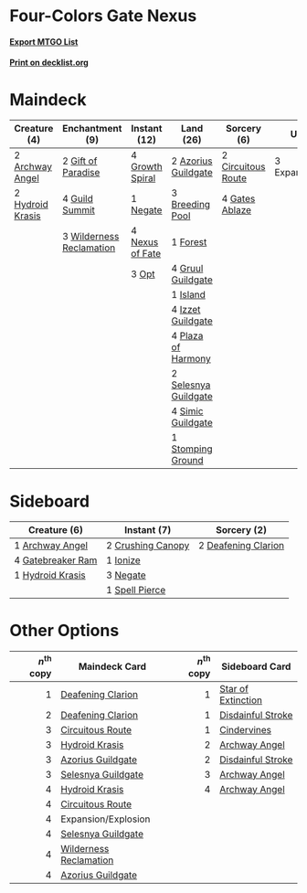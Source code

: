 # Four-Colors Gate Nexus

#### [Export MTGO List](../collection/Four-Colors%20Gate%20Nexus/Four-Colors%20Gate%20Nexus.txt)
#### [Print on decklist.org](http://decklist.org/?deckmain=2%09Archway%20Angel%0A2%09Azorius%20Guildgate%0A3%09Breeding%20Pool%0A2%09Circuitous%20Route%0A3%09Expansion/Explosion%0A1%09Forest%0A4%09Gates%20Ablaze%0A2%09Gift%20of%20Paradise%0A4%09Growth%20Spiral%0A4%09Gruul%20Guildgate%0A4%09Guild%20Summit%0A2%09Hydroid%20Krasis%0A1%09Island%0A4%09Izzet%20Guildgate%0A1%09Negate%0A4%09Nexus%20of%20Fate%0A3%09Opt%0A4%09Plaza%20of%20Harmony%0A2%09Selesnya%20Guildgate%0A4%09Simic%20Guildgate%0A1%09Stomping%20Ground%0A3%09Wilderness%20Reclamation&deckside=1%09Archway%20Angel%0A2%09Crushing%20Canopy%0A2%09Deafening%20Clarion%0A4%09Gatebreaker%20Ram%0A1%09Hydroid%20Krasis%0A1%09Ionize%0A3%09Negate%0A1%09Spell%20Pierce)
# Maindeck

|                                       Creature (4)                                        |                                          Enchantment (9)                                          |                                       Instant (12)                                       |                                           Land (26)                                           |                                         Sorcery (6)                                         |     Unknown (3)     |
|-------------------------------------------------------------------------------------------|---------------------------------------------------------------------------------------------------|------------------------------------------------------------------------------------------|-----------------------------------------------------------------------------------------------|---------------------------------------------------------------------------------------------|---------------------|
|2 [Archway Angel](http://gatherer.wizards.com/Pages/Card/Details.aspx?multiverseid=457147) |2 [Gift of Paradise](http://gatherer.wizards.com/Pages/Card/Details.aspx?multiverseid=447320)      |4 [Growth Spiral](http://gatherer.wizards.com/Pages/Card/Details.aspx?multiverseid=457322)|2 [Azorius Guildgate](http://gatherer.wizards.com/Pages/Card/Details.aspx?multiverseid=376256) |2 [Circuitous Route](http://gatherer.wizards.com/Pages/Card/Details.aspx?multiverseid=452875)|3 Expansion/Explosion|
|2 [Hydroid Krasis](http://gatherer.wizards.com/Pages/Card/Details.aspx?multiverseid=457327)|4 [Guild Summit](http://gatherer.wizards.com/Pages/Card/Details.aspx?multiverseid=452791)          |1 [Negate](http://gatherer.wizards.com/Pages/Card/Details.aspx?multiverseid=447135)       |3 [Breeding Pool](http://gatherer.wizards.com/Pages/Card/Details.aspx?multiverseid=405095)     |4 [Gates Ablaze](http://gatherer.wizards.com/Pages/Card/Details.aspx?multiverseid=457246)    |                     |
|                                                                                           |3 [Wilderness Reclamation](http://gatherer.wizards.com/Pages/Card/Details.aspx?multiverseid=457293)|4 [Nexus of Fate](http://gatherer.wizards.com/Pages/Card/Details.aspx?multiverseid=450253)|1 [Forest](http://gatherer.wizards.com/Pages/Card/Details.aspx?multiverseid=439605)            |                                                                                             |                     |
|                                                                                           |                                                                                                   |3 [Opt](http://gatherer.wizards.com/Pages/Card/Details.aspx?multiverseid=435217)          |4 [Gruul Guildgate](http://gatherer.wizards.com/Pages/Card/Details.aspx?multiverseid=376359)   |                                                                                             |                     |
|                                                                                           |                                                                                                   |                                                                                          |1 [Island](http://gatherer.wizards.com/Pages/Card/Details.aspx?multiverseid=439602)            |                                                                                             |                     |
|                                                                                           |                                                                                                   |                                                                                          |4 [Izzet Guildgate](http://gatherer.wizards.com/Pages/Card/Details.aspx?multiverseid=426062)   |                                                                                             |                     |
|                                                                                           |                                                                                                   |                                                                                          |4 [Plaza of Harmony](http://gatherer.wizards.com/Pages/Card/Details.aspx?multiverseid=457398)  |                                                                                             |                     |
|                                                                                           |                                                                                                   |                                                                                          |2 [Selesnya Guildgate](http://gatherer.wizards.com/Pages/Card/Details.aspx?multiverseid=426071)|                                                                                             |                     |
|                                                                                           |                                                                                                   |                                                                                          |4 [Simic Guildgate](http://gatherer.wizards.com/Pages/Card/Details.aspx?multiverseid=376500)   |                                                                                             |                     |
|                                                                                           |                                                                                                   |                                                                                          |1 [Stomping Ground](http://gatherer.wizards.com/Pages/Card/Details.aspx?multiverseid=405110)   |                                                                                             |                     |


# Sideboard

|                                        Creature (6)                                        |                                        Instant (7)                                         |                                         Sorcery (2)                                          |
|--------------------------------------------------------------------------------------------|--------------------------------------------------------------------------------------------|----------------------------------------------------------------------------------------------|
|1 [Archway Angel](http://gatherer.wizards.com/Pages/Card/Details.aspx?multiverseid=457147)  |2 [Crushing Canopy](http://gatherer.wizards.com/Pages/Card/Details.aspx?multiverseid=435338)|2 [Deafening Clarion](http://gatherer.wizards.com/Pages/Card/Details.aspx?multiverseid=452915)|
|4 [Gatebreaker Ram](http://gatherer.wizards.com/Pages/Card/Details.aspx?multiverseid=457270)|1 [Ionize](http://gatherer.wizards.com/Pages/Card/Details.aspx?multiverseid=452929)         |                                                                                              |
|1 [Hydroid Krasis](http://gatherer.wizards.com/Pages/Card/Details.aspx?multiverseid=457327) |3 [Negate](http://gatherer.wizards.com/Pages/Card/Details.aspx?multiverseid=447135)         |                                                                                              |
|                                                                                            |1 [Spell Pierce](http://gatherer.wizards.com/Pages/Card/Details.aspx?multiverseid=425876)   |                                                                                              |


# Other Options

|*n*<sup>th</sup> copy|                                          Maindeck Card                                          |*n*<sup>th</sup> copy|                                       Sideboard Card                                        |
|--------------------:|-------------------------------------------------------------------------------------------------|--------------------:|---------------------------------------------------------------------------------------------|
|                    1|[Deafening Clarion](http://gatherer.wizards.com/Pages/Card/Details.aspx?multiverseid=452915)     |                    1|[Star of Extinction](http://gatherer.wizards.com/Pages/Card/Details.aspx?multiverseid=435315)|
|                    2|[Deafening Clarion](http://gatherer.wizards.com/Pages/Card/Details.aspx?multiverseid=452915)     |                    1|[Disdainful Stroke](http://gatherer.wizards.com/Pages/Card/Details.aspx?multiverseid=446776) |
|                    3|[Circuitous Route](http://gatherer.wizards.com/Pages/Card/Details.aspx?multiverseid=452875)      |                    1|[Cindervines](http://gatherer.wizards.com/Pages/Card/Details.aspx?multiverseid=457305)       |
|                    3|[Hydroid Krasis](http://gatherer.wizards.com/Pages/Card/Details.aspx?multiverseid=457327)        |                    2|[Archway Angel](http://gatherer.wizards.com/Pages/Card/Details.aspx?multiverseid=457147)     |
|                    3|[Azorius Guildgate](http://gatherer.wizards.com/Pages/Card/Details.aspx?multiverseid=376256)     |                    2|[Disdainful Stroke](http://gatherer.wizards.com/Pages/Card/Details.aspx?multiverseid=446776) |
|                    3|[Selesnya Guildgate](http://gatherer.wizards.com/Pages/Card/Details.aspx?multiverseid=426071)    |                    3|[Archway Angel](http://gatherer.wizards.com/Pages/Card/Details.aspx?multiverseid=457147)     |
|                    4|[Hydroid Krasis](http://gatherer.wizards.com/Pages/Card/Details.aspx?multiverseid=457327)        |                    4|[Archway Angel](http://gatherer.wizards.com/Pages/Card/Details.aspx?multiverseid=457147)     |
|                    4|[Circuitous Route](http://gatherer.wizards.com/Pages/Card/Details.aspx?multiverseid=452875)      |                     |                                                                                             |
|                    4|Expansion/Explosion                                                                              |                     |                                                                                             |
|                    4|[Selesnya Guildgate](http://gatherer.wizards.com/Pages/Card/Details.aspx?multiverseid=426071)    |                     |                                                                                             |
|                    4|[Wilderness Reclamation](http://gatherer.wizards.com/Pages/Card/Details.aspx?multiverseid=457293)|                     |                                                                                             |
|                    4|[Azorius Guildgate](http://gatherer.wizards.com/Pages/Card/Details.aspx?multiverseid=376256)     |                     |                                                                                             |

